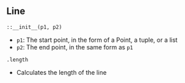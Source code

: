 
## Line


`::__init__(p1, p2)`
* `p1`: The start point, in the form of a Point, a tuple, or a list
* `p2`: The end point, in the same form as `p1`


`.length`
* Calculates the length of the line

